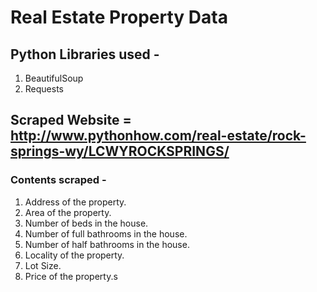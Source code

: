 # Real Estate Property Data

## Python Libraries used - 
1. BeautifulSoup
2. Requests

## Scraped Website = http://www.pythonhow.com/real-estate/rock-springs-wy/LCWYROCKSPRINGS/
### Contents scraped - 
1. Address of the property.
2. Area of the property.
3. Number of beds in the house.
4. Number of full bathrooms in the house.
5. Number of half bathrooms in the house.
6. Locality of the property.
7. Lot Size.
8. Price of the property.s
